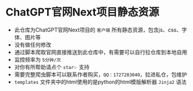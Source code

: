 # ChatGPT官网Next项目静态资源

- 此仓库为ChatGPT官网Next项目的 `客户端` 所有静态资源，包含js、css、字体、图片等
- 没有做任何修改
- 通过脚本爬取官网直接推送到此仓库中，有需要可以自行拉仓库到本地自用
- 监控频率为 `5分钟/次`
- 对你有所帮助请点个 `star✨` 支持
- 需要完整爬虫脚本可以联系作者购买，`QQ：1727283040`，拉进私仓，包维护
- `templates` 文件夹中的html使用的是python的html模版解析器 `Jinja2` 语法
